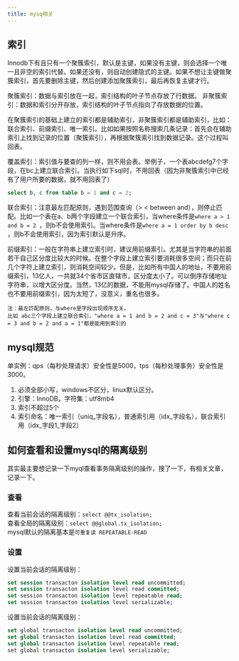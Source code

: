 ```yaml
---
title: mysq相关
---
```


## 索引
Innodb下有且只有一个聚簇索引，默认是主键，如果没有主键，则会选择一个唯一且非空的索引代替。如果还没有，则自动创建隐式的主键。如果不想让主键做聚簇索引，首先要删除主键，然后创建添加聚簇索引，最后再恢复主键才行。

聚簇索引：数据与索引放在一起，索引结构的叶子节点存放了行数据。
非聚簇索引：数据和索引分开存放，索引结构的叶子节点指向了存放数据的位置。

在聚簇索引的基础上建立的索引都是辅助索引，非聚簇索引都是辅助索引，比如：联合索引、前缀索引、唯一索引。比如如果按照名称搜索几条记录：首先会在辅助索引上找到记录的位置（聚簇索引），再根据聚簇索引找到数据记录。这个过程叫回表。

覆盖索引：索引值与要查的列一样，则不用会表。举例子，一个表abcdefg7个字段，在bc上建立联合索引。当执行如下sql时，不用回表（因为非聚簇索引中已经有了用户所要的数据，就不用回表了）
``` sql
select b, c from table b = 1 and c = 2;
```

联合索引：注意最左匹配原则，遇到范围查询（> < between and），则停止匹配。比如一个表在a、b两个字段建立一个联合索引，当where条件是`where a > 1 and b = 2 `，则b不会使用索引。当where条件是`where a = 1 order by b desc `，则b不会使用索引，因为索引默认是升序。

前缀索引：一般在字符串上建立索引时，建议用前缀索引。尤其是当字符串的前面若干自己区分度比较大的时候。在整个字段上建立索引要消耗很多空间；而只在前几个字符上建立索引，则消耗空间较少。但是，比如所有中国人的地址，不要用前缀索引，13亿人，一共就34个省市区直辖市，区分度太小了。可以倒序存储地址字符串，以增大区分度。当然，13亿的数据，不能用mysql存储了。中国人的姓名也不要用前缀索引，因为太短了，没意义，重名也很多。

```
注：最左匹配原则，与where里字段出现顺序无关。
比如 abc三个字段上建立联合索引，"where a = 1 and b = 2 and c = 3"与"where c = 3 and b = 2 and a = 1"都是能用到索引的
```


## mysql规范
单实例：qps（每秒处理请求）安全性是5000，tps（每秒处理事务）安全性是3000。
1. 必须全部小写，windows不区分，linux默认区分。
2. 引擎：InnoDB，字符集：utf8mb4
3. 索引不超过5个
4. 索引命名：唯一索引（uniq_字段名），普通索引用（idx_字段名），联合索引用（idx_字段1_字段2）

## 如何查看和设置mysql的隔离级别
其实最主要想记录一下myql查看事务隔离级别的操作，搜了一下，有相关文章，记录一下。
### 查看
查看当前会话的隔离级别：`select @@tx_isolation;`  
查看全局的隔离级别：`select @@global.tx_isolation;`  
mysql默认的隔离基本是`可重复读 REPEATABLE-READ`

### 设置
设置当前会话的隔离级别：  
``` sql
set session transacton isolation level read uncommitted;
set session transacton isolation level read committed;
set session transacton isolation level repeatable read;
set session transacton isolation level serializable;
```

设置当前会话的隔离级别：
``` sql
set global transacton isolation level read uncommitted;
set global transacton isolation level read committed;
set global transacton isolation level repeatable read;
set global transacton isolation level serializable;
```
